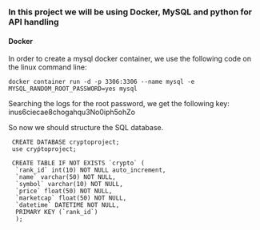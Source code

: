 ### In this project we will be using Docker, MySQL and python for API handling

#### Docker
In order to create a mysql docker container, we use the following code on the linux command line:

```
docker container run -d -p 3306:3306 --name mysql -e MYSQL_RANDOM_ROOT_PASSWORD=yes mysql
```

Searching the logs for the root password, we get the following key: inus6ciecae8chogahqu3No0iph5ohZo

So now we should structure the SQL database.

```
 CREATE DATABASE cryptoproject;
 use cryṕtoproject;
```
```
 CREATE TABLE IF NOT EXISTS `crypto` (
  `rank_id` int(10) NOT NULL auto_increment,
  `name` varchar(50) NOT NULL,
  `symbol` varchar(10) NOT NULL,
  `price` float(50) NOT NULL,
  `marketcap` float(50) NOT NULL,
  `datetime` DATETIME NOT NULL,
  PRIMARY KEY (`rank_id`)
  );
```


